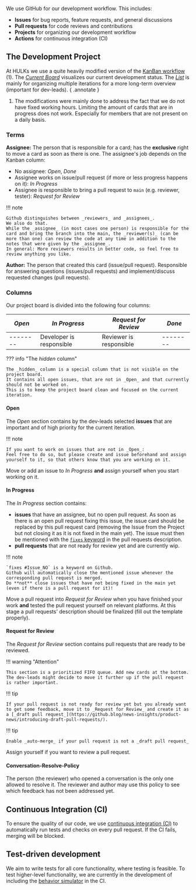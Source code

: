 We use GitHub for our development workflow. This includes:

-   **Issues** for bug reports, feature requests, and general discussions
-   **Pull requests** for code reviews and contributions
-   **Projects** for organizing our development workflow
-   **Actions** for continuous integration (CI)

## The Development Project

At HULKs we use a quite heavily modified version of the [KanBan workflow](<https://en.wikipedia.org/wiki/Kanban_(development)>) (1).
The [_Current Board_](https://github.com/orgs/HULKs/projects/2/views/2) visualizes our current development status.
The [_List_](https://github.com/orgs/HULKs/projects/2/views/1) is mainly for organizing multiple iterations for a more long-term overview (important for dev-leads).
{ .annotate }

1. The modifications were mainly done to address the fact that we do not have fixed working hours.
   Limiting the amount of cards that are in progress does not work.
   Especially for members that are not present on a daily basis.

### Terms

**Assignee:** The person that is responsible for a card; has the **exclusive** right to move a card as soon as there is one.
The assignee's job depends on the Kanban column:

-   No assignee: _Open_, _Done_
-   Assignee works on issue/pull request (if more or less progress happens on it): _In Progress_
-   Assignee is responsible to bring a pull request to `main` (e.g. reviewer, tester): _Request for Review_

!!! note

    Github distinguishes between _reviewers_ and _assignees_.
    We also do that.
    While the _assignee_ (in most cases one person) is responsible for the card and bring the branch into the main, the _reviewer(s)_ (can be more than one) can review the code at any time in addition to the notes that were given by the _assignee_.
    In general: More reviewers results in better code, so feel free to review anything you like.

**Author:** The person that created this card (issue/pull request).
Responsible for answering questions (issues/pull requests) and implement/discuss requested changes (pull requests).

### Columns

Our project board is divided into the following four columns:

| _Open_   | _In Progress_            | _Request for Review_    | _Done_   |
| -------- | ------------------------ | ----------------------- | -------- |
| -------- | Developer is responsible | Reviewer is responsible | -------- |

??? info "The _hidden_ column"

    The _hidden_ column is a special column that is not visible on the project board.
    It contains all open issues, that are not in _Open_ and that currently should not be worked on.
    This is to keep the project board clean and focused on the current iteration.

#### Open

The _Open_ section contains by the dev-leads selected **issues** that are important and of high priority for the current iteration.

!!! note

    If you want to work on issues that are not in _Open_:
    Feel free to do so, but please create and issue beforehand and assign yourself to it, so that others know that you are working on it.

Move or add an issue to _In Progress_ **and** assign yourself when you start working on it.

#### In Progress

The _In Progress_ section contains:

-   **issues** that have an assignee, but no open pull request.
    As soon as there is an open pull request fixing this issue, the issue card should be replaced by this pull request card (removing the Issue from the Project but not closing it as it is not fixed in the main yet).
    The issue must then be mentioned with the [`fixes` keyword](https://docs.github.com/en/get-started/writing-on-github/working-with-advanced-formatting/using-keywords-in-issues-and-pull-requests#linking-a-pull-request-to-an-issue) in the pull requests description.
-   **pull requests** that are not ready for review yet and are currently wip.

!!! note

    `fixes #Issue_NO` is a keyword on Github.
    Github will automatically close the mentioned issue whenever the corresponding pull request is merged.
    Do **not** close issues that have not being fixed in the main yet (even if there is a pull request for it)!

Move a pull request into _Request for Review_ when you have finished your work **and** tested the pull request yourself on relevant platforms.
At this stage a pull requests' description should be finalized (fill out the template properly).

#### Request for Review

The _Request for Review_ section contains pull requests that are ready to be reviewed.

!!! warning "Attention"

    This section is a prioritized FIFO queue. Add new cards at the bottom.
    The dev-leads might decide to move it further up if the pull request is rather important.

!!! tip

    If your pull request is not ready for review yet but you already want to get some feedback, move it to _Request for Review_ and create it as a [_draft pull request_](https://github.blog/news-insights/product-news/introducing-draft-pull-requests/).

!!! tip

    Enable _auto-merge_ if your pull request is not a _draft pull request_

Assign yourself if you want to review a pull request.

#### Conversation-Resolve-Policy

The person (the reviewer) who opened a conversation is the only one allowed to resolve it.
The reviewer and author may use this policy to see which feedback has not been addressed yet.

## Continuous Integration (CI)

To ensure the quality of our code, we use [continuous integration (CI)](https://en.wikipedia.org/wiki/Continuous_integration) to automatically run tests and checks on every pull request.
If the CI fails, merging will be blocked.

## Test-driven development

We aim to write tests for all core functionality, where testing is feasible.
To test higher-level functionality, we are currently in the development of including the [behavior simulator](../tooling/behavior_simulator.md) in the CI.
